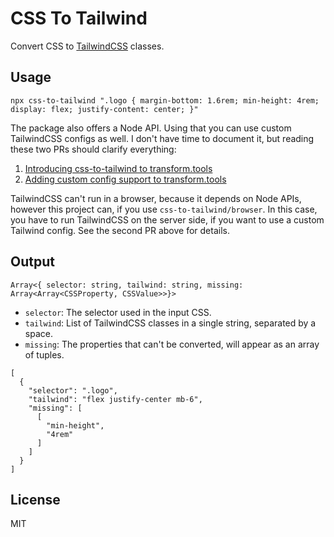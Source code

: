 # CSS To Tailwind

Convert CSS to [TailwindCSS](https://github.com/tailwindlabs/tailwindcss) classes.

## Usage

`npx css-to-tailwind ".logo { margin-bottom: 1.6rem; min-height: 4rem; display: flex; justify-content: center; }"`

The package also offers a Node API. Using that you can use custom TailwindCSS configs as well. I don't have time to document it, but reading these two PRs should clarify everything:
1. [Introducing css-to-tailwind to transform.tools](https://github.com/ritz078/transform/pull/243)
2. [Adding custom config support to transform.tools](https://github.com/ritz078/transform/pull/235)

TailwindCSS can't run in a browser, because it depends on Node APIs, however this project can, if you use `css-to-tailwind/browser`. In this case, you have to run TailwindCSS on the server side, if you want to use a custom Tailwind config. See the second PR above for details.

## Output

`Array<{ selector: string, tailwind: string, missing: Array<Array<CSSProperty, CSSValue>>}>`

- `selector`: The selector used in the input CSS.
- `tailwind`: List of TailwindCSS classes in a single string, separated by a space.
- `missing`: The properties that can't be converted, will appear as an array of tuples.

```
[
  {
    "selector": ".logo",
    "tailwind": "flex justify-center mb-6",
    "missing": [
      [
        "min-height",
        "4rem"
      ]
    ]
  }
]
```

## License

MIT

